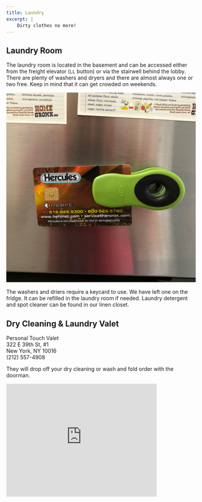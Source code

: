 ```yaml
---
title: Laundry
excerpt: |
    Dirty clothes no more!
---
```


## Laundry Room

The laundry room is located in the basement and can be accessed either from the freight elevator (`LL` button) or via the stairwell behind the lobby. There are plenty of washers and dryers and there are almost always one or two free. Keep in mind that it can get crowded on weekends.

![Key Card on Fridge](/images/laundry_card.jpg "Key Card on Fridge")

The washers and driers require a keycard to use. We have left one on the fridge. It can be refilled in the laundry room if needed. Laundry detergent and spot cleaner can be found in our linen closet.

## Dry Cleaning & Laundry Valet

Personal Touch Valet<br />
322 E 39th St, #1<br />
New York, NY 10016<br />
(212) 557-4908

They will drop off your dry cleaning or wash and fold order with the doorman.

<iframe src="https://www.google.com/maps/embed?pb=!1m28!1m12!1m3!1d3022.6680484839053!2d-73.97467083448282!3d40.74732927932813!2m3!1f0!2f0!3f0!3m2!1i1024!2i768!4f13.1!4m13!3e6!4m5!1s0x89c25904c16af169%3A0xcd054f22547ea581!2s330+E+39th+St%2C+New+York%2C+NY+10016!3m2!1d40.747184!2d-73.97245!4m5!1s0x89c25904c1ce5951%3A0xaf7b97c4fa24d8d9!2s322+East+39th+Street%2C+New+York%2C+NY!3m2!1d40.747274!2d-73.972662!5e0!3m2!1sen!2sus!4v1503702276318" width="400" height="300" frameborder="0" style="border:0" allowfullscreen></iframe>

